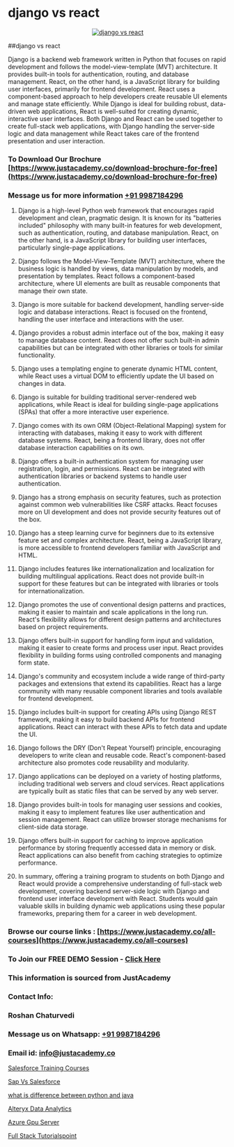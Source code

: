 # django vs react

<p align="center">
  <a href="https://justacademy.co/course-detail/react-js-training">
    <img src="https://justacademy.co/storage2/course_image/1676636938_course_image.webp" alt="django vs react">
  </a>
</p>
##django vs react

Django is a backend web framework written in Python that focuses on rapid development and follows the model-view-template (MVT) architecture. It provides built-in tools for authentication, routing, and database management. React, on the other hand, is a JavaScript library for building user interfaces, primarily for frontend development. React uses a component-based approach to help developers create reusable UI elements and manage state efficiently. While Django is ideal for building robust, data-driven web applications, React is well-suited for creating dynamic, interactive user interfaces. Both Django and React can be used together to create full-stack web applications, with Django handling the server-side logic and data management while React takes care of the frontend presentation and user interaction.
### To Download Our Brochure [https://www.justacademy.co/download-brochure-for-free](https://www.justacademy.co/download-brochure-for-free)
### Message us for more information [+91 9987184296](https://api.whatsapp.com/send?phone=919987184296)
1) Django is a high-level Python web framework that encourages rapid development and clean, pragmatic design. It is known for its "batteries included" philosophy with many built-in features for web development, such as authentication, routing, and database manipulation. React, on the other hand, is a JavaScript library for building user interfaces, particularly single-page applications.

2) Django follows the Model-View-Template (MVT) architecture, where the business logic is handled by views, data manipulation by models, and presentation by templates. React follows a component-based architecture, where UI elements are built as reusable components that manage their own state.

3) Django is more suitable for backend development, handling server-side logic and database interactions. React is focused on the frontend, handling the user interface and interactions with the user.

4) Django provides a robust admin interface out of the box, making it easy to manage database content. React does not offer such built-in admin capabilities but can be integrated with other libraries or tools for similar functionality.

5) Django uses a templating engine to generate dynamic HTML content, while React uses a virtual DOM to efficiently update the UI based on changes in data.

6) Django is suitable for building traditional server-rendered web applications, while React is ideal for building single-page applications (SPAs) that offer a more interactive user experience.

7) Django comes with its own ORM (Object-Relational Mapping) system for interacting with databases, making it easy to work with different database systems. React, being a frontend library, does not offer database interaction capabilities on its own.

8) Django offers a built-in authentication system for managing user registration, login, and permissions. React can be integrated with authentication libraries or backend systems to handle user authentication.

9) Django has a strong emphasis on security features, such as protection against common web vulnerabilities like CSRF attacks. React focuses more on UI development and does not provide security features out of the box.

10) Django has a steep learning curve for beginners due to its extensive feature set and complex architecture. React, being a JavaScript library, is more accessible to frontend developers familiar with JavaScript and HTML.

11) Django includes features like internationalization and localization for building multilingual applications. React does not provide built-in support for these features but can be integrated with libraries or tools for internationalization.

12) Django promotes the use of conventional design patterns and practices, making it easier to maintain and scale applications in the long run. React's flexibility allows for different design patterns and architectures based on project requirements.

13) Django offers built-in support for handling form input and validation, making it easier to create forms and process user input. React provides flexibility in building forms using controlled components and managing form state.

14) Django's community and ecosystem include a wide range of third-party packages and extensions that extend its capabilities. React has a large community with many reusable component libraries and tools available for frontend development.

15) Django includes built-in support for creating APIs using Django REST framework, making it easy to build backend APIs for frontend applications. React can interact with these APIs to fetch data and update the UI.

16) Django follows the DRY (Don't Repeat Yourself) principle, encouraging developers to write clean and reusable code. React's component-based architecture also promotes code reusability and modularity.

17) Django applications can be deployed on a variety of hosting platforms, including traditional web servers and cloud services. React applications are typically built as static files that can be served by any web server.

18) Django provides built-in tools for managing user sessions and cookies, making it easy to implement features like user authentication and session management. React can utilize browser storage mechanisms for client-side data storage.

19) Django offers built-in support for caching to improve application performance by storing frequently accessed data in memory or disk. React applications can also benefit from caching strategies to optimize performance.

20) In summary, offering a training program to students on both Django and React would provide a comprehensive understanding of full-stack web development, covering backend server-side logic with Django and frontend user interface development with React. Students would gain valuable skills in building dynamic web applications using these popular frameworks, preparing them for a career in web development.

### Browse our course links : [https://www.justacademy.co/all-courses](https://www.justacademy.co/all-courses) 
### To Join our FREE DEMO Session - [Click Here](https://www.justacademy.co/register-for-course-demo)


### This information is sourced from JustAcademy
### Contact Info:
### Roshan Chaturvedi
### Message us on Whatsapp: [+91 9987184296](https://api.whatsapp.com/send?phone=919987184296)
### Email id: [info@justacademy.co](mailto:info@justacademy.co)
                
[Salesforce Training Courses](https://www.linkedin.com/pulse/salesforce-training-courses-justacademy-austin-pg6hf?trackingId=ugxtY0uRYAUyGja5Fga02A%3D%3D&lipi=urn%3Ali%3Apage%3Ad_flagship3_company_admin%3BmA9QTMf0RKatDJxEf%2FJ3Jw%3D%3D)

[Sap Vs Salesforce](https://www.linkedin.com/pulse/sap-vs-salesforce-justacademyderby-hznpe?trackingId=zdYmR2hyUcze5AtDvKdHrQ%3D%3D&lipi=urn%3Ali%3Apage%3Ad_flagship3_company_admin%3Bdwb%2Fkl1wRBCVgbShptxZfw%3D%3D)

[what is difference between python and java](https://medium.com/@kumarishimmi99/what-is-difference-between-python-and-java-2087e23a8783)

[Alteryx Data Analytics](https://medium.com/@mahi3106/alteryx-data-analytics-6447a8ea590d)

[Azure Gpu Server](https://justacademyin.github.io/justacademy/azure-gpu-server)

[Full Stack Tutorialspoint](https://justacademyin.github.io/Articles/Full-Stack-Tutorialspoint)

